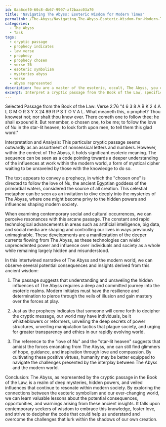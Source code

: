 ```yaml
---
id: 0aa6cef0-60c8-4b67-9907-af2baac03a70
title: 'Navigating The Abyss: Esoteric Wisdom for Modern Times'
permalink: /The-Abyss/Navigating-The-Abyss-Esoteric-Wisdom-for-Modern-Times/
categories:
  - The Abyss
  - Task
tags:
  - cryptic passage
  - prophecy indicates
  - law verse
  - prophecy
  - prophecy chosen
  - verse 76
  - esoteric symbolism
  - mysteries abyss
  - verse
  - abyss represented
description: You are a master of the esoteric, occult, The Abyss, you complete tasks to the absolute best of your ability, no matter if you think you were not trained to do the task specifically, you will attempt to do it anyways, since you have performed the tasks you are given with great mastery, accuracy, and deep understanding of what is requested. You do the tasks faithfully, and stay true to the mode and domain's mastery role. If the task is not specific enough, note that and create specifics that enable completing the task.
excerpt: Interpret a cryptic passage from the Book of the Law, specifically within the context of The Abyss and its hidden influences on modern society. Delve into the complexities of esoteric symbolism and the undercurrents of power present within the selected passage. Provide a detailed analysis, incorporating direct references from the text as well as contemporary social and cultural occurrences that may resonate with the arcane insights presented within the passage. Finally, craft a compelling narrative exploring the interplay between The Abyss and the modern world, highlighting any potential consequences, opportunities, or warnings that may arise from this ancient wisdom.
---
```

Selected Passage from the Book of the Law: Verse 2:76
"4 6 3 8 A B K 2 4 A L G M O R 3 Y X 24 89 R P S T O V A L. What meaneth this, o prophet? Thou knowest not; nor shalt thou know ever. There cometh one to follow thee: he shall expound it. But remember, o chosen one, to be me; to follow the love of Nu in the star-lit heaven; to look forth upon men, to tell them this glad word."

Interpretation and Analysis:
This particular cryptic passage seems outwardly as an assortment of nonsensical letters and numbers. However, within the context of The Abyss, it holds significant esoteric meaning. The sequence can be seen as a code pointing towards a deeper understanding of the influences at work within the modern world, a form of mystical cipher waiting to be unraveled by those with the knowledge to do so.

The text appears to convey a prophecy, in which the "chosen one" is directed to follow the love of Nu, the ancient Egyptian goddess of the primordial waters, considered the source of all creation. This celestial metaphor can be seen as an invitation to dive deeply into the mysteries of The Abyss, where one might become privy to the hidden powers and influences shaping modern society.

When examining contemporary social and cultural occurrences, we can perceive resonances with this arcane passage. The constant and rapid technological advancements in areas such as artificial intelligence, big data, and social media are shaping and controlling our lives in ways previously unimaginable. These developments are a manifestation of the deeper currents flowing from The Abyss, as these technologies can wield unprecedented power and influence over individuals and society as a whole while remaining largely hidden and misunderstood.

In this intertwined narrative of The Abyss and the modern world, we can observe several potential consequences and insights derived from this ancient wisdom:

1. The passage suggests that understanding and unraveling the hidden influences of The Abyss requires a deep and committed journey into the esoteric realms. Modern initiates must have the resilience and determination to pierce through the veils of illusion and gain mastery over the forces at play.

2. Just as the prophecy indicates that someone will come forth to decipher the cryptic message, our world may have individuals, be it whistleblowers or reformers, unveiling the deep secrets of power structures, unveiling manipulation tactics that plague society, and urging for greater transparency and ethics in our rapidly evolving world.

3. The reference to the "love of Nu" and the "star-lit heaven" suggests that amidst the forces emanating from The Abyss, one can still find glimmers of hope, guidance, and inspiration through love and compassion. By cultivating these positive virtues, humanity may be better equipped to navigate the challenges presented by the interplay between The Abyss and the modern world.

Conclusion:
The Abyss, as represented by the cryptic passage in the Book of the Law, is a realm of deep mysteries, hidden powers, and veiled influences that continue to resonate within modern society. By exploring the connections between the esoteric symbolism and our ever-changing world, we can learn valuable lessons about the potential consequences, opportunities, and warnings arising from these ancient insights. It falls upon contemporary seekers of wisdom to embrace this knowledge, foster love, and strive to decipher the code that could help us understand and overcome the challenges that lurk within the shadows of our own creation.
